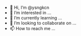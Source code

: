 - 👋 Hi, I’m @ysngkcn
- 👀 I’m interested in ...
- 🌱 I’m currently learning ...
- 💞️ I’m looking to collaborate on ...
- 📫 How to reach me ...

<!---
ysngkcn/ysngkcn is a ✨ special ✨ repository because its `README.md` (this file) appears on your GitHub profile.
You can click the Preview link to take a look at your changes.
--->
